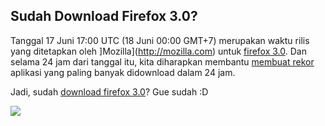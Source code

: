 ## Sudah Download Firefox 3.0?

Tanggal 17 Juni 17:00 UTC (18 Juni 00:00 GMT+7) merupakan waktu rilis yang ditetapkan oleh ]Mozilla](http://mozilla.com) untuk [firefox 3.0](http://www.mozilla.com/en-US/firefox/3.0/releasenotes/). Dan selama 24 jam dari tanggal itu, kita diharapkan membantu [membuat rekor](http://www.spreadfirefox.com/en-US/worldrecord/) aplikasi yang paling banyak didownload dalam 24 jam.

Jadi, sudah [download firefox 3.0](http://www.mozilla.com/en-US/firefox/)?
Gue sudah :D

![](http://kriwil.com/images/18.png)

<!-- {"time": "2008-06-17 21:11:37", "title": "Sudah Download Firefox 3.0?"} -->
